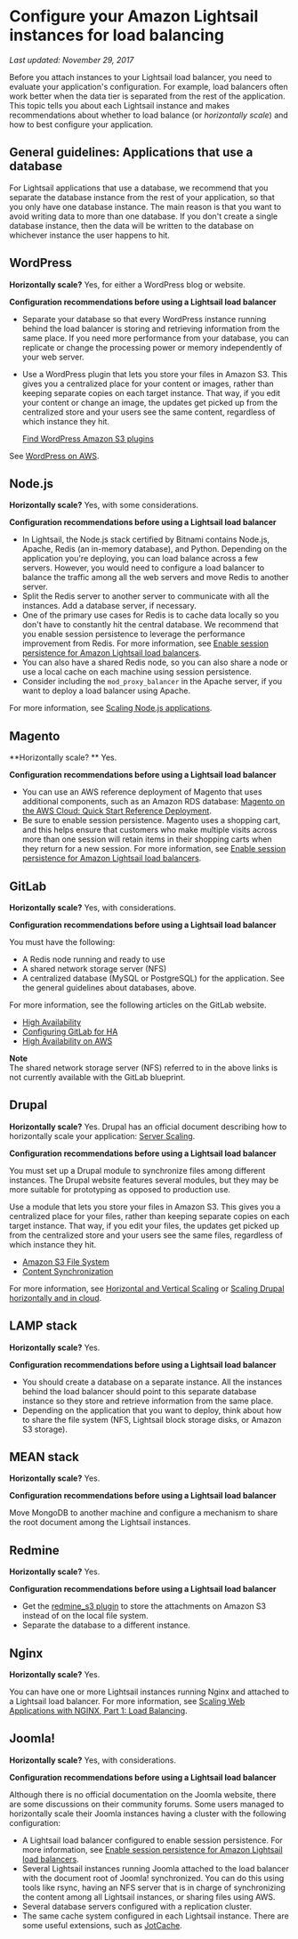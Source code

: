 # Configure your Amazon Lightsail instances for load balancing<a name="configure-lightsail-instances-for-load-balancing"></a>

 *Last updated: November 29, 2017* 

Before you attach instances to your Lightsail load balancer, you need to evaluate your application's configuration\. For example, load balancers often work better when the data tier is separated from the rest of the application\. This topic tells you about each Lightsail instance and makes recommendations about whether to load balance \(or *horizontally scale*\) and how to best configure your application\.

## General guidelines: Applications that use a database<a name="applications-that-use-a-database"></a>

For Lightsail applications that use a database, we recommend that you separate the database instance from the rest of your application, so that you only have one database instance\. The main reason is that you want to avoid writing data to more than one database\. If you don't create a single database instance, then the data will be written to the database on whichever instance the user happens to hit\.

## WordPress<a name="configure-wordpress-application-for-lightsail-load-balancer"></a>

**Horizontally scale?** Yes, for either a WordPress blog or website\. 

 **Configuration recommendations before using a Lightsail load balancer** 
+ Separate your database so that every WordPress instance running behind the load balancer is storing and retrieving information from the same place\. If you need more performance from your database, you can replicate or change the processing power or memory independently of your web server\.
+ Use a WordPress plugin that lets you store your files in Amazon S3\. This gives you a centralized place for your content or images, rather than keeping separate copies on each target instance\. That way, if you edit your content or change an image, the updates get picked up from the centralized store and your users see the same content, regardless of which instance they hit\.

   [Find WordPress Amazon S3 plugins](https://wordpress.org/plugins/tags/s3/) 

See [WordPress on AWS](https://cloudonaut.io/wordpress-on-aws-you-are-holding-it-wrong/)\.

## Node\.js<a name="configure-node-js-application-for-lightsail-load-balancer"></a>

**Horizontally scale?** Yes, with some considerations\.

 **Configuration recommendations before using a Lightsail load balancer** 
+ In Lightsail, the Node\.js stack certified by Bitnami contains Node\.js, Apache, Redis \(an in\-memory database\), and Python\. Depending on the application you're deploying, you can load balance across a few servers\. However, you would need to configure a load balancer to balance the traffic among all the web servers and move Redis to another server\.
+ Split the Redis server to another server to communicate with all the instances\. Add a database server, if necessary\.
+ One of the primary use cases for Redis is to cache data locally so you don't have to constantly hit the central database\. We recommend that you enable session persistence to leverage the performance improvement from Redis\. For more information, see [Enable session persistence for Amazon Lightsail load balancers](enable-session-stickiness-persistence-or-change-cookie-duration.md)\.
+ You can also have a shared Redis node, so you can also share a node or use a local cache on each machine using session persistence\.
+ Consider including the `mod_proxy_balancer` in the Apache server, if you want to deploy a load balancer using Apache\.

For more information, see [Scaling Node\.js applications](https://medium.freecodecamp.org/scaling-node-js-applications-8492bd8afadc)\.

## Magento<a name="configure-magento-application-for-lightsail-load-balancer"></a>

**Horizontally scale? ** Yes\.

 **Configuration recommendations before using a Lightsail load balancer** 
+ You can use an AWS reference deployment of Magento that uses additional components, such as an Amazon RDS database: [Magento on the AWS Cloud: Quick Start Reference Deployment](http://docs.aws.amazon.com/quickstart/latest/magento/welcome.html)\.
+ Be sure to enable session persistence\. Magento uses a shopping cart, and this helps ensure that customers who make multiple visits across more than one session will retain items in their shopping carts when they return for a new session\. For more information, see [Enable session persistence for Amazon Lightsail load balancers](enable-session-stickiness-persistence-or-change-cookie-duration.md)\.

## GitLab<a name="configure-gitlab-application-for-lightsail-load-balancer"></a>

**Horizontally scale?** Yes, with considerations\.

 **Configuration recommendations before using a Lightsail load balancer** 

You must have the following: 
+ A Redis node running and ready to use
+ A shared network storage server \(NFS\)
+ A centralized database \(MySQL or PostgreSQL\) for the application\. See the general guidelines about databases, above\.

For more information, see the following articles on the GitLab website\.
+  [High Availability](https://docs.gitlab.com/ee/administration/high_availability/) 
+  [Configuring GitLab for HA](https://docs.gitlab.com/ce/administration/high_availability/gitlab.html) 
+  [High Availability on AWS](https://docs.gitlab.com/ce/university/high-availability/aws/) 

**Note**  
The shared network storage server \(NFS\) referred to in the above links is not currently available with the GitLab blueprint\.

## Drupal<a name="configure-drupal-application-for-lightsail-load-balancer"></a>

**Horizontally scale?** Yes\. Drupal has an official document describing how to horizontally scale your application: [Server Scaling](https://www.drupal.org/docs/8/managing-site-performance-and-scalability/server-scaling)\.

 **Configuration recommendations before using a Lightsail load balancer** 

You must set up a Drupal module to synchronize files among different instances\. The Drupal website features several modules, but they may be more suitable for prototyping as opposed to production use\.

Use a module that lets you store your files in Amazon S3\. This gives you a centralized place for your files, rather than keeping separate copies on each target instance\. That way, if you edit your files, the updates get picked up from the centralized store and your users see the same files, regardless of which instance they hit\.
+  [Amazon S3 File System](https://www.drupal.org/project/s3fs) 
+  [Content Synchronization](https://www.drupal.org/project/content_sync) 

For more information, see [Horizontal and Vertical Scaling](http://chimera.labs.oreilly.com/books/1230000000845/ch07.html) or [Scaling Drupal horizontally and in cloud](https://www.slideshare.net/burgerboydaddy/scaling-drupal-horizontally-and-in-cloud)\.

## LAMP stack<a name="configure-lamp-application-for-lightsail-load-balancer"></a>

**Horizontally scale?** Yes\. 

 **Configuration recommendations before using a Lightsail load balancer** 
+ You should create a database on a separate instance\. All the instances behind the load balancer should point to this separate database instance so they store and retrieve information from the same place\.
+ Depending on the application that you want to deploy, think about how to share the file system \(NFS, Lightsail block storage disks, or Amazon S3 storage\)\.

## MEAN stack<a name="configure-mean-application-for-lightsail-load-balancer"></a>

**Horizontally scale?** Yes\. 

 **Configuration recommendations before using a Lightsail load balancer** 

Move MongoDB to another machine and configure a mechanism to share the root document among the Lightsail instances\.

## Redmine<a name="configure-redmine-application-for-lightsail-load-balancer"></a>

**Horizontally scale?** Yes\. 

 **Configuration recommendations before using a Lightsail load balancer** 
+ Get the [redmine\_s3 plugin](http://www.redmine.org/plugins/redmine_s3) to store the attachments on Amazon S3 instead of on the local file system\.
+ Separate the database to a different instance\.

## Nginx<a name="configure-nginx-application-for-lightsail-load-balancer"></a>

**Horizontally scale?** Yes\. 

You can have one or more Lightsail instances running Nginx and attached to a Lightsail load balancer\. For more information, see [Scaling Web Applications with NGINX, Part 1: Load Balancing](https://www.nginx.com/blog/scaling-web-applications-nginx-part-load-balancing/)\.

## Joomla\!<a name="configure-joomla-application-for-lightsail-load-balancer"></a>

**Horizontally scale?** Yes, with considerations\. 

 **Configuration recommendations before using a Lightsail load balancer** 

Although there is no official documentation on the Joomla website, there are some discussions on their community forums\. Some users managed to horizontally scale their Joomla instances having a cluster with the following configuration:
+ A Lightsail load balancer configured to enable session persistence\. For more information, see [Enable session persistence for Amazon Lightsail load balancers](enable-session-stickiness-persistence-or-change-cookie-duration.md)\.
+ Several Lightsail instances running Joomla attached to the load balancer with the document root of Joomla\! synchronized\. You can do this using tools like rsync, having an NFS server that is in charge of synchronizing the content among all Lightsail instances, or sharing files using AWS\.
+ Several database servers configured with a replication cluster\.
+ The same cache system configured in each Lightsail instance\. There are some useful extensions, such as [JotCache](https://extensions.joomla.org/extension/jotcache/)\.